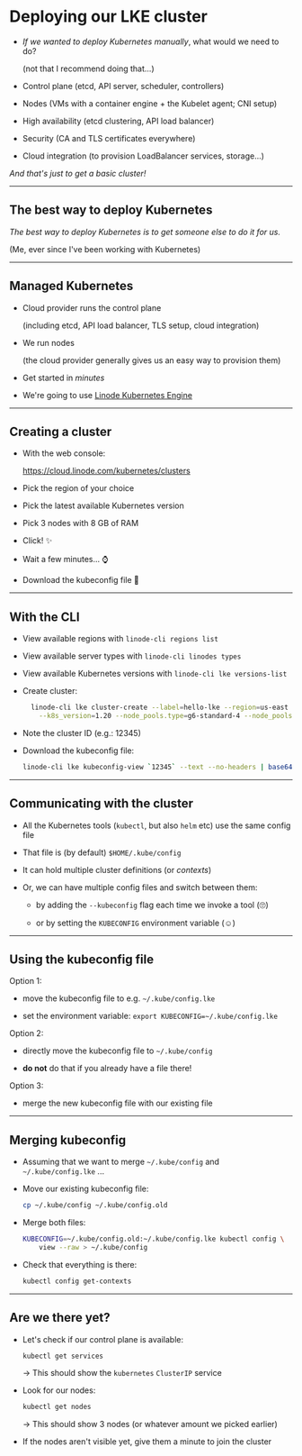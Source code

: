 # Deploying our LKE cluster

- *If we wanted to deploy Kubernetes manually*, what would we need to do?

  (not that I recommend doing that...)

- Control plane (etcd, API server, scheduler, controllers)

- Nodes (VMs with a container engine + the Kubelet agent; CNI setup)

- High availability (etcd clustering, API load balancer)

- Security (CA and TLS certificates everywhere)

- Cloud integration (to provision LoadBalancer services, storage...)

*And that's just to get a basic cluster!*

---

## The best way to deploy Kubernetes

*The best way to deploy Kubernetes is to get someone else to
do it for us.*

(Me, ever since I've been working with Kubernetes)

---

## Managed Kubernetes

- Cloud provider runs the control plane

  (including etcd, API load balancer, TLS setup, cloud integration)

- We run nodes

  (the cloud provider generally gives us an easy way to provision them)

- Get started in *minutes*

- We're going to use [Linode Kubernetes Engine](https://www.linode.com/products/kubernetes/)

---

## Creating a cluster

- With the web console:

  https://cloud.linode.com/kubernetes/clusters

- Pick the region of your choice

- Pick the latest available Kubernetes version

- Pick 3 nodes with 8 GB of RAM

- Click! ✨

- Wait a few minutes... ⌚️

- Download the kubeconfig file 💾

---

## With the CLI

- View available regions with `linode-cli regions list`

- View available server types with `linode-cli linodes types`

- View available Kubernetes versions with `linode-cli lke versions-list`

- Create cluster:
  ```bash
    linode-cli lke cluster-create --label=hello-lke --region=us-east \
      --k8s_version=1.20 --node_pools.type=g6-standard-4 --node_pools.count=3 
  ```

- Note the cluster ID (e.g.: 12345)

- Download the kubeconfig file:
  ```bash
  linode-cli lke kubeconfig-view `12345` --text --no-headers | base64 -d
  ```

---

## Communicating with the cluster

- All the Kubernetes tools (`kubectl`, but also `helm` etc) use the same config file

- That file is (by default) `$HOME/.kube/config`

- It can hold multiple cluster definitions (or *contexts*)

- Or, we can have multiple config files and switch between them:

  - by adding the `--kubeconfig` flag each time we invoke a tool (🙄)

  - or by setting the `KUBECONFIG` environment variable (☺️)

---

## Using the kubeconfig file

Option 1:

- move the kubeconfig file to e.g. `~/.kube/config.lke`

- set the environment variable: `export KUBECONFIG=~/.kube/config.lke`

Option 2:

- directly move the kubeconfig file to `~/.kube/config`

- **do not** do that if you already have a file there!

Option 3:

- merge the new kubeconfig file with our existing file

---

## Merging kubeconfig

- Assuming that we want to merge `~/.kube/config` and `~/.kube/config.lke` ...

- Move our existing kubeconfig file:
  ```bash
  cp ~/.kube/config ~/.kube/config.old
  ```

- Merge both files:
  ```bash
  KUBECONFIG=~/.kube/config.old:~/.kube/config.lke kubectl config \
      view --raw > ~/.kube/config
  ```

- Check that everything is there:
  ```bash
  kubectl config get-contexts
  ```

---

## Are we there yet?

- Let's check if our control plane is available:
  ```bash
  kubectl get services
  ```

  → This should show the `kubernetes` `ClusterIP` service

- Look for our nodes:
  ```bash
  kubectl get nodes
  ```

  → This should show 3 nodes (or whatever amount we picked earlier)

- If the nodes aren't visible yet, give them a minute to join the cluster
